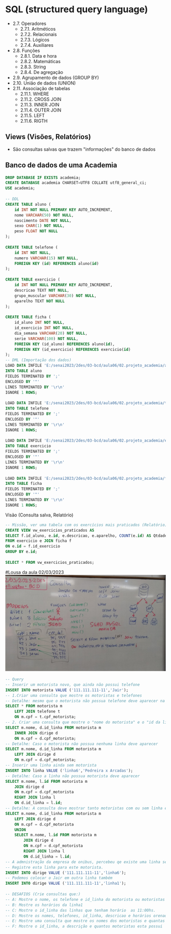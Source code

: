 # SQL (structured query language)
- 2.7. Operadores
    - 2.7.1. Aritméticos
    - 2.7.2. Relacionais
    - 2.7.3. Lógicos
    - 2.7.4. Auxiliares
- 2.8. Funções
    - 2.8.1. Data e hora
    - 2.8.2. Matemáticas
    - 2.8.3. String
    - 2.8.4. De agregação
- 2.9. Agrupamento de dados (GROUP BY)
- 2.10. União de dados (UNION)
- 2.11. Associação de tabelas
    - 2.11.1. WHERE
    - 2.11.2. CROSS JOIN
    - 2.11.3. INNER JOIN
    - 2.11.4. OUTER JOIN
    - 2.11.5. LEFT
    - 2.11.6. RIGTH
## Views (Visões, Relatórios)
- São consultas salvas que trazem "informações" do banco de dados

## Banco de dados de uma Academia
```SQL
DROP DATABASE IF EXISTS academia;
CREATE DATABASE academia CHARSET=UTF8 COLLATE utf8_general_ci;
USE academia;

-- DDL
CREATE TABLE aluno (
    id INT NOT NULL PRIMARY KEY AUTO_INCREMENT,
    nome VARCHAR(50) NOT NULL,
    nascimento DATE NOT NULL,
    sexo CHAR(1) NOT NULL,
    peso FLOAT NOT NULL
);

CREATE TABLE telefone (
	id INT NOT NULL,
	numero VARCHAR(15) NOT NULL,
	FOREIGN KEY (id) REFERENCES aluno(id)
);

CREATE TABLE exercicio (
    id INT NOT NULL PRIMARY KEY AUTO_INCREMENT,
    descricao TEXT NOT NULL,
    grupo_muscular VARCHAR(30) NOT NULL,
    aparelho TEXT NOT NULL
);

CREATE TABLE ficha (
    id_aluno INT NOT NULL,
    id_exercicio INT NOT NULL,
    dia_semana VARCHAR(20) NOT NULL,
	serie VARCHAR(100) NOT NULL,
    FOREIGN KEY (id_aluno) REFERENCES aluno(id),
    FOREIGN KEY (id_exercicio) REFERENCES exercicio(id)
);
-- DML (Importação dos dados)
LOAD DATA INFILE 'E:/senai2023/2des/03-bcd/aula06/02.projeto_academia/aluno.csv'
INTO TABLE aluno
FIELDS TERMINATED BY ';'
ENCLOSED BY '"'
LINES TERMINATED BY '\r\n'
IGNORE 1 ROWS;

LOAD DATA INFILE 'E:/senai2023/2des/03-bcd/aula06/02.projeto_academia/telefone.csv'
INTO TABLE telefone
FIELDS TERMINATED BY ';'
ENCLOSED BY '"'
LINES TERMINATED BY '\r\n'
IGNORE 1 ROWS;

LOAD DATA INFILE 'E:/senai2023/2des/03-bcd/aula06/02.projeto_academia/exercicio.csv'
INTO TABLE exercicio
FIELDS TERMINATED BY ';'
ENCLOSED BY '"'
LINES TERMINATED BY '\r\n'
IGNORE 1 ROWS;

LOAD DATA INFILE 'E:/senai2023/2des/03-bcd/aula06/02.projeto_academia/ficha.csv'
INTO TABLE ficha
FIELDS TERMINATED BY ';'
ENCLOSED BY '"'
LINES TERMINATED BY '\r\n'
IGNORE 1 ROWS;
```
Visão (Consulta salva, Relatório)
```SQL
-- Missão, ver uma tabela com os exercícios mais praticados (Relatório)
CREATE VIEW vw_exercicios_praticados AS
SELECT f.id_aluno, e.id, e.descricao, e.aparelho, COUNT(e.id) AS Qtdade
FROM exercicio e JOIN ficha f
ON e.id = f.id_exercicio
GROUP BY e.id;

SELECT * FROM vw_exercicios_praticados;
```

#Lousa da aula 02/03/2023
![](./lousa.jpg)
```sql
-- Query
-- Inserir um motorista novo, que ainda não possui telefone
INSERT INTO motorista VALUE ('111.111.111-11','Jair');
-- 1.Criar uma consulta que mostre os motoristas e telefones
-- Detalhe: mesmo que o motorista não possua telefone deve aparecer na consulta
SELECT * FROM motorista m
	LEFT JOIN telefone t
	ON m.cpf = t.cpf_motorista;
-- 2. Criar uma consulta que mostre o "nome do motorista" e o "id da linha"
SELECT m.nome, d.id_linha FROM motorista m
	INNER JOIN dirige d
	ON m.cpf = d.cpf_motorista;
-- Detalhe: Caso o motorista não possua nenhuma linha deve aparecer
SELECT m.nome, d.id_linha FROM motorista m
	LEFT JOIN dirige d
	ON m.cpf = d.cpf_motorista;
-- Inserir uma linha ainda sem motorista
INSERT INTO linha VALUE ('linha6','Pedreira x Arcadas');
-- Detalhe: Caso a linha não possua motorista deve aparecer
SELECT m.nome, l.id FROM motorista m
	JOIN dirige d
	ON m.cpf = d.cpf_motorista
	RIGHT JOIN linha l
	ON d.id_linha = l.id;
-- Detalhe: A consulta deve mostrar tanto motoristas com ou sem linha e linhas sem motoristas
SELECT m.nome, d.id_linha FROM motorista m
	LEFT JOIN dirige d
	ON m.cpf = d.cpf_motorista
	UNION
	SELECT m.nome, l.id FROM motorista m
		JOIN dirige d
		ON m.cpf = d.cpf_motorista
		RIGHT JOIN linha l
		ON d.id_linha = l.id;
-- A admnistração da empresa de onibus, percebeu qe existe uma linha sem motorista e um motorista sem linha
-- Registre esta linha para este motorista.
INSERT INTO dirige VALUE ('111.111.111-11','linha6');
-- Podemos colocar o Jair em outra linha também
INSERT INTO dirige VALUE ('111.111.111-11','linha1');

-- DESAFIOS (Crie consultas que:)
-- A: Mostre o nome, os telefone e id_linha do motorista ou motoristas da linha1
-- B: Mostre os horários da linha1
-- C: Mostre o id_linha das linhas que tenham horário  as 11:00hs.
-- D: Mostre os nomes, telefones, id_linha, descricao e horários orenado por id_linha
-- E: Mostre uma consulta que mostre os nomes dos motoristas e quantas linhas este dirige
-- F: Mostre o id_linha, a descrição e quantos motoristas esta possui
```